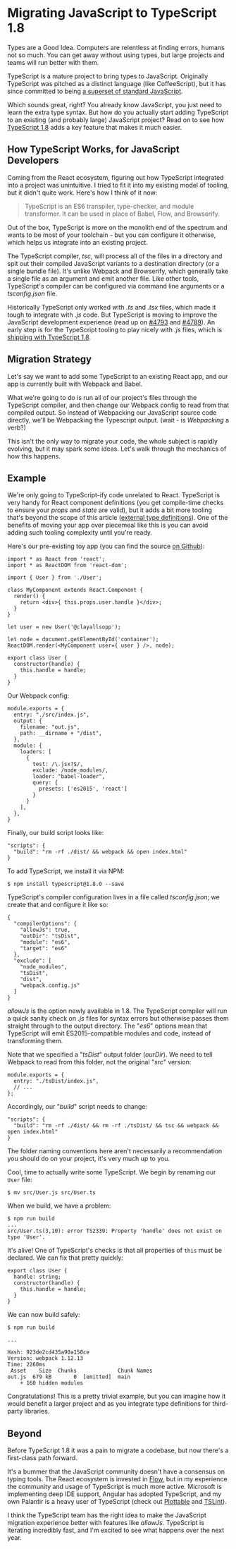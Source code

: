 # Migrating JavaScript to TypeScript 1.8

Types are a Good Idea. Computers are relentless at finding errors, humans not so much. You can get away without using types, but large projects and teams will run better with them.

TypeScript is a mature project to bring types to JavaScript. Originally TypeScript was pitched as a distinct language (like CoffeeScript), but it has since committed to being [a superset of standard JavaScript](https://blogs.msdn.microsoft.com/typescript/2014/10/22/typescript-and-the-road-to-2-0/).

Which sounds great, right? You already know JavaScript, you just need to learn the extra type syntax. But how do you actually start adding TypeScript to an existing (and probably large) JavaScript project? Read on to see how [TypeScript 1.8](https://github.com/Microsoft/TypeScript/wiki/What's-new-in-TypeScript#including-js-files-with---allowjs) adds a key feature that makes it much easier.

## How TypeScript Works, for JavaScript Developers

Coming from the React ecosystem, figuring out how TypeScript integrated into a project was unintuitive. I tried to fit it into my existing model of tooling, but it didn't quite work. Here's how I think of it now:

> TypeScript is an ES6 transpiler, type-checker, and module transformer. It can be used in place of Babel, Flow, and Browserify.

Out of the box, TypeScript is more on the monolith end of the spectrum and wants to be most of your toolchain - but you can configure it otherwise, which helps us integrate into an existing project.

The TypeScript compiler, _tsc_, will process all of the files in a directory and spit out their compiled JavaScript variants to a destination directory (or a single bundle file). It's unlike Webpack and Browserify, which generally take a single file as an argument and emit another file. Like other tools, TypeScript's compiler can be configured via command line arguments or a _tsconfig.json_ file.

Historically TypeScript only worked with _.ts_ and _.tsx_ files, which made it tough to integrate with _.js_ code. But TypeScript is moving to improve the JavaScript development experience (read up on [#4793](https://github.com/Microsoft/TypeScript/issues/4793) and [#4789](https://github.com/Microsoft/TypeScript/issues/4789)). An early step is for the TypeScript tooling to play nicely with _.js_ files, which is [shipping with TypeScript 1.8](https://github.com/Microsoft/TypeScript/wiki/What's-new-in-TypeScript#including-js-files-with---allowjs).


## Migration Strategy

Let's say we want to add some TypeScript to an existing React app, and our app is currently built with Webpack and Babel.

What we're going to do is run all of our project's files through the TypeScript compiler, and then change our Webpack config to read from that compiled output. So instead of Webpacking our JavaScript source code directly, we'll be Webpacking the Typescript output. (wait - is _Webpacking_ a verb?)

This isn't the only way to migrate your code, the whole subject is rapidly evolving, but it may spark some ideas. Let's walk through the mechanics of how this happens.

## Example

We're only going to TypeScript-ify code unrelated to React. TypeScript is very handy for React component definitions (you get compile-time checks to ensure your _props_ and _state_ are valid), but it adds a bit more tooling that's beyond the scope of this article ([external type definitions](https://github.com/typings/typings)). One of the benefits of moving your app over piecemeal like this is you can avoid adding such tooling complexity until you're ready.

Here's our pre-existing toy app (you can find the source [on Github](https://github.com/clayallsopp/typescript-1.8-tutorial/tree/master/pre-typescript)):

```
import * as React from 'react';
import * as ReactDOM from 'react-dom';

import { User } from './User';

class MyComponent extends React.Component {
  render() {
    return <div>{ this.props.user.handle }</div>;
  }
}

let user = new User('@clayallsopp');

let node = document.getElementById('container');
ReactDOM.render(<MyComponent user={ user } />, node);
```

```
export class User {
  constructor(handle) {
    this.handle = handle;
  }
}
```

Our Webpack config:

```
module.exports = {
  entry: "./src/index.js",
  output: {
    filename: "out.js",
    path: __dirname + "/dist",
  },
  module: {
    loaders: [
      {
        test: /\.jsx?$/,
        exclude: /node_modules/,
        loader: "babel-loader",
        query: {
          presets: ['es2015', 'react']
        }
      }
    ],
  },
}
```

Finally, our build script looks like:

```
"scripts": {
  "build": "rm -rf ./dist/ && webpack && open index.html"
}
```

To add TypeScript, we install it via NPM:

```
$ npm install typescript@1.8.0 --save
```

TypeScript's compiler configuration lives in a file called _tsconfig.json_; we create that and configure it like so:

```
{
  "compilerOptions": {
    "allowJs": true,
    "outDir": "tsDist",
    "module": "es6",
    "target": "es6"
  },
  "exclude": [
    "node_modules",
    "tsDist",
    "dist",
    "webpack.config.js"
  ]
}
```

_allowJs_ is the option newly available in 1.8. The TypeScript compiler will run a quick sanity check on _.js_ files for syntax errors but otherwise passes them straight through to the output directory. The "_es6_" options mean that TypeScript will emit ES2015-compatible modules and code, instead of transforming them.

Note that we specified a "_tsDist_" output folder (_ourDir_). We need to tell Webpack to read from this folder, not the original "_src_" version:

```
module.exports = {
  entry: "./tsDist/index.js",
  // ...
};
```

Accordingly, our "_build_" script needs to change:

```
"scripts": {
  "build": "rm -rf ./dist/ && rm -rf ./tsDist/ && tsc && webpack && open index.html"
}
```

The folder naming conventions here aren't necessarily a recommendation you should do on your project, it's very much up to you.

Cool, time to actually write some TypeScript. We begin by renaming our `User` file:

```
$ mv src/User.js src/User.ts
```

When we build, we have a problem:

```
$ npm run build
...
src/User.ts(3,10): error TS2339: Property 'handle' does not exist on type 'User'.
```

It's alive! One of TypeScript's checks is that all properties of `this` must be declared. We can fix that pretty quickly:

```
export class User {
  handle: string;
  constructor(handle) {
    this.handle = handle;
  }
}
```

We can now build safely:

```
$ npm run build

...

Hash: 923de2cd435a90a150ce
Version: webpack 1.12.13
Time: 2260ms
 Asset    Size  Chunks             Chunk Names
out.js  679 kB       0  [emitted]  main
    + 160 hidden modules
```

Congratulations! This is a pretty trivial example, but you can imagine how it would benefit a larger project and as you integrate type definitions for third-party libraries.

## Beyond

Before TypeScript 1.8 it was a pain to migrate a codebase, but now there's a first-class path forward.

It's a bummer that the JavaScript community doesn't have a consensus on typing tools. The React ecosystem is invested in [Flow](http://flowtype.org), but in my experience the community and usage of TypeScript is much more active. Microsoft is implementing deep IDE support, Angular has adopted TypeScript, and my own Palantir is a heavy user of TypeScript (check out [Plottable](http://plottablejs.org/) and [TSLint](http://palantir.github.io/tslint/)).

I think the TypeScript team has the right idea to make the JavaScript migration experience better with features like _allowJs_. TypeScript is iterating incredibly fast, and I'm excited to see what happens over the next year.
